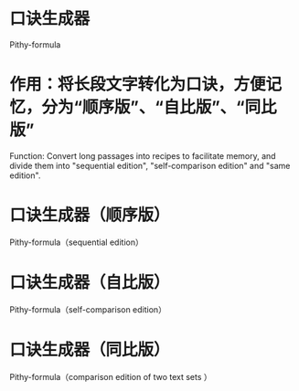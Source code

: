 ﻿# 口诀生成器
Pithy-formula

# 作用：将长段文字转化为口诀，方便记忆，分为“顺序版”、“自比版”、“同比版”
Function: Convert long passages into recipes to facilitate memory, and divide them into "sequential edition", "self-comparison edition" and "same edition".

# 口诀生成器（顺序版）
Pithy-formula（sequential edition）

# 口诀生成器（自比版）
Pithy-formula（self-comparison edition）

# 口诀生成器（同比版）
Pithy-formula（comparison edition of two text sets ）


